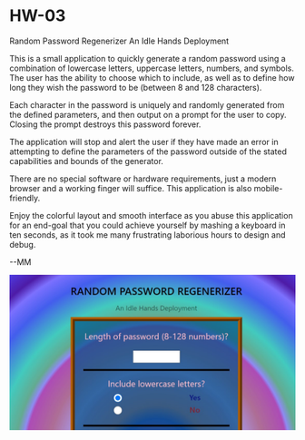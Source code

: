 # HW-03
Random Password Regenerizer
An Idle Hands Deployment

This is a small application to quickly generate a random password using a combination of lowercase letters, uppercase letters, numbers, and symbols. The user has the ability to choose which to include, as well as to define how long they wish the password to be (between 8 and 128 characters).

Each character in the password is uniquely and randomly generated from the defined parameters, and then output on a prompt for the user to copy. Closing the prompt destroys this password forever.

The application will stop and alert the user if they have made an error in attempting to define the parameters of the password outside of the stated capabilities and bounds of the generator.

There are no special software or hardware requirements, just a modern browser and a working finger will suffice. This application is also mobile-friendly.

Enjoy the colorful layout and smooth interface as you abuse this application for an end-goal that you could achieve yourself by mashing a keyboard in ten seconds, as it took me many frustrating laborious hours to design and debug.

--MM

![screenshot](https://github.com/matthewmanzi/HW-03/blob/master/preview.jpg)
